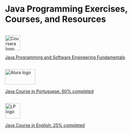 # Java Programming Exercises, Courses, and Resources
<br>
<a href="https://www.coursera.org/specializations/java-programming#courses" target="_blank">
  <img src="https://d3njjcbhbojbot.cloudfront.net/api/utilities/v1/imageproxy/https://coursera.s3.amazonaws.com/media/coursera-logo-square.png?auto=format%2Ccompress&dpr=1" alt="Coursera logo" id="coursera_log_img" width="50px" height="50px">
  <p>Java Programming and Software Engineering Fundamentals</p>
</a>
<br>
<a href="https://cursos.alura.com.br/formacao-java" target="_blank">
  <img src="https://cursos.alura.com.br/assets/images/logos/logo-alura.svg" alt="Alura logo" id="Alura_log_img" width="100px" height="50px">
  <p>Java Course in Portuguese: 60% completed</p>
</a>
<br>
<a href="https://www.udemy.com/course/java-the-complete-java-developer-course/" target="_blank">
  <img src="https://img-a.udemycdn.com/user/200_H/35101150_6f0c_4.jpg" alt="LP logo" id="LP_log_img" width="50px" height="50px">
  <p>Java Course in English: 25% completed</p>
</a>

